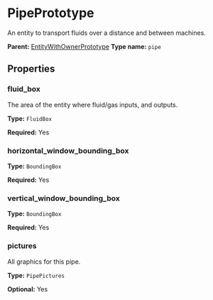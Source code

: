 # PipePrototype

An entity to transport fluids over a distance and between machines.

**Parent:** [EntityWithOwnerPrototype](EntityWithOwnerPrototype.md)
**Type name:** `pipe`

## Properties

### fluid_box

The area of the entity where fluid/gas inputs, and outputs.

**Type:** `FluidBox`

**Required:** Yes

### horizontal_window_bounding_box

**Type:** `BoundingBox`

**Required:** Yes

### vertical_window_bounding_box

**Type:** `BoundingBox`

**Required:** Yes

### pictures

All graphics for this pipe.

**Type:** `PipePictures`

**Optional:** Yes

